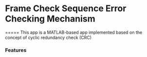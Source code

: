 # Frame Check Sequence Error Checking Mechanism
=====
This app is a MATLAB-based app implemented based on the concept of cyclic redundancy check (CRC)

### Features
